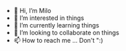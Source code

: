- 👋 Hi, I’m Milo
- 👀 I’m interested in things
- 🌱 I’m currently learning things
- 💞️ I’m looking to collaborate on things
- 📫 How to reach me ... Don't ":)

<!---
Skitterkids/Skitterkids is a ✨ special ✨ repository because its `README.md` (this file) appears on your GitHub profile.
You can click the Preview link to take a look at your changes.
--->
